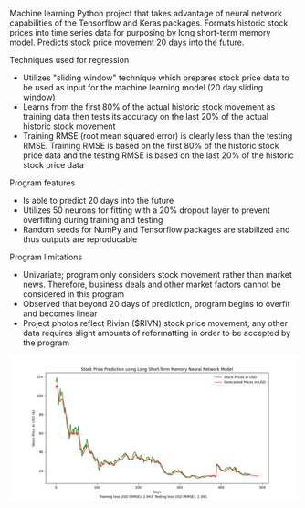 Machine learning Python project that takes advantage of neural network capabilities of the Tensorflow and Keras packages. Formats historic stock prices into time series data for purposing by long short-term memory model. Predicts stock price movement 20 days into the future.

Techniques used for regression
- Utilizes "sliding window" technique which prepares stock price data to be used as input for the machine learning model (20 day sliding window)
- Learns from the first 80% of the actual historic stock movement as training data then tests its accuracy on the last 20% of the actual historic stock movement
- Training RMSE (root mean squared error) is clearly less than the testing RMSE. Training RMSE is based on the first 80% of the historic stock price data and the testing RMSE is based on the last 20% of the historic stock price data

Program features
- Is able to predict 20 days into the future
- Utilizes 50 neurons for fitting with a 20% dropout layer to prevent overfitting during training and testing
- Random seeds for NumPy and Tensorflow packages are stabilized and thus outputs are reproducable

Program limitations
- Univariate; program only considers stock movement rather than market news. Therefore, business deals and other market factors cannot be considered in this program
- Observed that beyond 20 days of prediction, program begins to overfit and becomes linear
- Project photos reflect Rivian ($RIVN) stock price movement; any other data requires slight amounts of reformatting in order to be accepted by the program

![Image](Output1.png)
